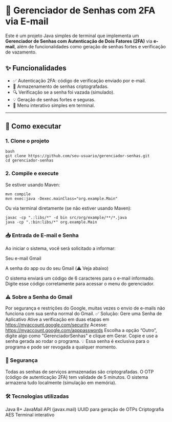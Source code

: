 # 🔐 Gerenciador de Senhas com 2FA via E-mail

Este é um projeto Java simples de terminal que implementa um **Gerenciador de Senhas com Autenticação de Dois Fatores (2FA)** via **e-mail**, além de funcionalidades como geração de senhas fortes e verificação de vazamento.

## ✨ Funcionalidades

- ✅ Autenticação 2FA: código de verificação enviado por e-mail.
- 🔑 Armazenamento de senhas criptografadas.
- 🔍 Verificação se a senha foi vazada (simulado).
- 💡 Geração de senhas fortes e seguras.
- 🧠 Menu interativo simples em terminal.

---

## 🚀 Como executar

### 1. Clone o projeto
```
bash
git clone https://github.com/seu-usuario/gerenciador-senhas.git
cd gerenciador-senhas
```
### 2. Compile e execute

Se estiver usando Maven:
```
mvn compile
mvn exec:java -Dexec.mainClass="org.example.Main"
```

Ou via terminal diretamente (se não estiver usando Maven):
```
javac -cp ".:libs/*" -d bin src/org/example/**/*.java
java -cp ".:bin:libs/*" org.example.Main
```

### 📥 Entrada de E-mail e Senha
Ao iniciar o sistema, você será solicitado a informar:

Seu e-mail Gmail

A senha do app ou do seu Gmail (⚠️ Veja abaixo)

O sistema enviará um código de 6 caracteres para o e-mail informado. Digite esse código corretamente para acessar o menu do gerenciador.

### ⚠️ Sobre a Senha do Gmail
  Por segurança e restrições do Google, muitas vezes o envio de e-mails não funciona com sua senha normal do Gmail.
  ✅ Solução: Gere uma Senha de Aplicativo
    Ative a verificação em duas etapas em https://myaccount.google.com/security
  Acesse: https://myaccount.google.com/apppasswords
    Escolha a opção “Outro”, digite algo como "GerenciadorSenhas" e clique em Gerar.
    Copie e use a senha gerada ao rodar o programa.
  💡 Essa senha é exclusiva para o programa e pode ser revogada a qualquer momento.

### 🔐 Segurança
  Todas as senhas de serviços armazenadas são criptografadas.
  O OTP (código de autenticação 2FA) tem validade de 5 minutos.
  O sistema armazena tudo localmente (simulação em memória).

### 🛠 Tecnologias utilizadas
  Java 8+
  JavaMail API (javax.mail)
  UUID para geração de OTPs
  Criptografia AES
  Terminal interativo

